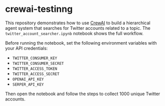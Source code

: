 # crewai-testinng

This repository demonstrates how to use [CrewAI](https://github.com/crewAIInc/crewAI) to build a hierarchical agent system that searches for Twitter accounts related to a topic. The `twitter_account_searcher.ipynb` notebook shows the full workflow.

Before running the notebook, set the following environment variables with your API credentials:

- `TWITTER_CONSUMER_KEY`
- `TWITTER_CONSUMER_SECRET`
- `TWITTER_ACCESS_TOKEN`
- `TWITTER_ACCESS_SECRET`
- `OPENAI_API_KEY`
- `SERPER_API_KEY`

Then open the notebook and follow the steps to collect 1000 unique Twitter accounts.
